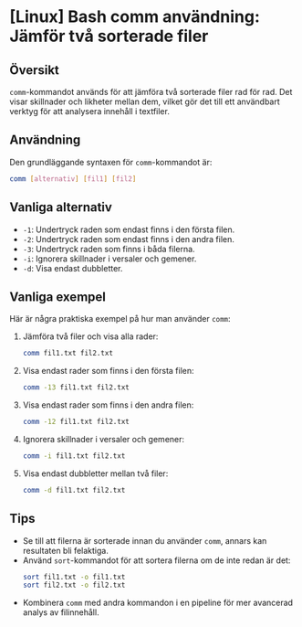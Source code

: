 # [Linux] Bash comm användning: Jämför två sorterade filer

## Översikt
`comm`-kommandot används för att jämföra två sorterade filer rad för rad. Det visar skillnader och likheter mellan dem, vilket gör det till ett användbart verktyg för att analysera innehåll i textfiler.

## Användning
Den grundläggande syntaxen för `comm`-kommandot är:

```bash
comm [alternativ] [fil1] [fil2]
```

## Vanliga alternativ
- `-1`: Undertryck raden som endast finns i den första filen.
- `-2`: Undertryck raden som endast finns i den andra filen.
- `-3`: Undertryck raden som finns i båda filerna.
- `-i`: Ignorera skillnader i versaler och gemener.
- `-d`: Visa endast dubbletter.

## Vanliga exempel
Här är några praktiska exempel på hur man använder `comm`:

1. Jämföra två filer och visa alla rader:
   ```bash
   comm fil1.txt fil2.txt
   ```

2. Visa endast rader som finns i den första filen:
   ```bash
   comm -13 fil1.txt fil2.txt
   ```

3. Visa endast rader som finns i den andra filen:
   ```bash
   comm -12 fil1.txt fil2.txt
   ```

4. Ignorera skillnader i versaler och gemener:
   ```bash
   comm -i fil1.txt fil2.txt
   ```

5. Visa endast dubbletter mellan två filer:
   ```bash
   comm -d fil1.txt fil2.txt
   ```

## Tips
- Se till att filerna är sorterade innan du använder `comm`, annars kan resultaten bli felaktiga.
- Använd `sort`-kommandot för att sortera filerna om de inte redan är det:
  ```bash
  sort fil1.txt -o fil1.txt
  sort fil2.txt -o fil2.txt
  ```
- Kombinera `comm` med andra kommandon i en pipeline för mer avancerad analys av filinnehåll.